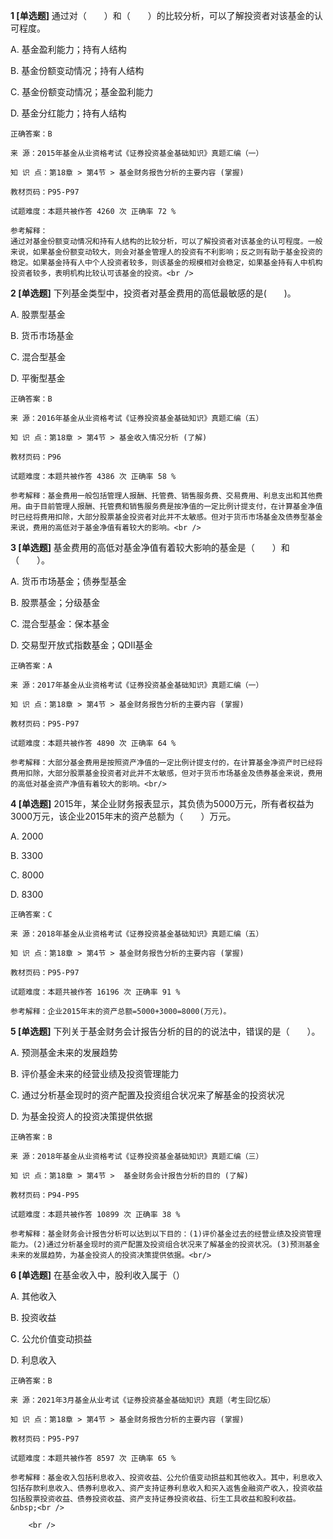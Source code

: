 **1 [单选题]** 
通过对（　　）和（　　）的比较分析，可以了解投资者对该基金的认可程度。

A. 基金盈利能力；持有人结构

B. 基金份额变动情况；持有人结构

C. 基金份额变动情况；基金盈利能力

D. 基金分红能力；持有人结构

```
正确答案：B

来 源：2015年基金从业资格考试《证券投资基金基础知识》真题汇编（一）

知 识 点：第18章 > 第4节 > 基金财务报告分析的主要内容 (掌握)

教材页码：P95-P97

试题难度：本题共被作答 4260 次 正确率 72 %

参考解释：
通过对基金份额变动情况和持有人结构的比较分析，可以了解投资者对该基金的认可程度。一般来说，如果基金份额变动较大，则会对基金管理人的投资有不利影响；反之则有助于基金投资的稳定。如果基金持有人中个人投资者较多，则该基金的规模相对会稳定，如果基金持有人中机构投资者较多，表明机构比较认可该基金的投资。<br />

```


**2 [单选题]** 下列基金类型中，投资者对基金费用的高低最敏感的是(&emsp;&emsp;)。

A. 股票型基金

B. 货币市场基金

C. 混合型基金

D. 平衡型基金

```
正确答案：B

来 源：2016年基金从业资格考试《证券投资基金基础知识》真题汇编（五）

知 识 点：第18章 > 第4节 > 基金收入情况分析 (了解)

教材页码：P96

试题难度：本题共被作答 4386 次 正确率 58 %

参考解释：基金费用一般包括管理人报酬、托管费、销售服务费、交易费用、利息支出和其他费用。由于目前管理人报酬、托管费和销售服务费是按净值的一定比例计提支付，在计算基金净值时已经将费用扣除，大部分股票基金投资者对此并不太敏感。但对于货币市场基金及债券型基金来说，费用的高低对于基金净值有着较大的影响。<br />

```


**3 [单选题]** 基金费用的高低对基金净值有着较大影响的基金是（　　）和（　　）。

A. 货币市场基金；债券型基金

B. 股票基金；分级基金

C. 混合型基金：保本基金

D. 交易型开放式指数基金；QDII基金<br/>

```
正确答案：A

来 源：2017年基金从业资格考试《证券投资基金基础知识》真题汇编（一）

知 识 点：第18章 > 第4节 > 基金财务报告分析的主要内容 (掌握)

教材页码：P95-P97

试题难度：本题共被作答 4890 次 正确率 64 %

参考解释：大部分基金费用是按照资产净值的一定比例计提支付的，在计算基金净资产时已经将费用扣除，大部分股票基金投资者对此并不太敏感，但对于货币市场基金及债券基金来说，费用的高低对基金资产净值有着较大的影响。<br/>
```


**4 [单选题]** 2015年，某企业财务报表显示，其负债为5000万元，所有者权益为3000万元，该企业2015年末的资产总额为（&emsp;&emsp;）万元。

A. 2000

B. 3300

C. 8000

D. 8300

```
正确答案：C

来 源：2018年基金从业资格考试《证券投资基金基础知识》真题汇编（五）

知 识 点：第18章 > 第4节 > 基金财务报告分析的主要内容 (掌握)

教材页码：P95-P97

试题难度：本题共被作答 16196 次 正确率 91 %

参考解释：企业2015年末的资产总额=5000+3000=8000(万元)。
```


**5 [单选题]** 下列关于基金财务会计报告分析的目的的说法中，错误的是（　　）。

A. 预测基金未来的发展趋势

B. 评价基金未来的经营业绩及投资管理能力

C. 通过分析基金现时的资产配置及投资组合状况来了解基金的投资状况

D. 为基金投资人的投资决策提供依据<br/>

```
正确答案：B

来 源：2018年基金从业资格考试《证券投资基金基础知识》真题汇编（三）

知 识 点：第18章 > 第4节 >  基金财务会计报告分析的目的 (了解)

教材页码：P94-P95

试题难度：本题共被作答 10899 次 正确率 38 %

参考解释：基金财务会计报告分析可以达到以下目的：(1)评价基金过去的经营业绩及投资管理能力。(2)通过分析基金现时的资产配置及投资组合状况来了解基金的投资状况。(3)预测基金未来的发展趋势，为基金投资人的投资决策提供依据。<br/>
```


**6 [单选题]** 在基金收入中，股利收入属于（）

A. 其他收入

B. 投资收益

C. 公允价值变动损益

D. 利息收入

```
正确答案：B

来 源：2021年3月基金从业考试《证券投资基金基础知识》真题（考生回忆版）

知 识 点：第18章 > 第4节 > 基金财务报告分析的主要内容 (掌握)

教材页码：P95-P97

试题难度：本题共被作答 8597 次 正确率 65 %

参考解释：基金收入包括利息收入、投资收益、公允价值变动损益和其他收入。其中，利息收入包括存款利息收入、债券利息收入、资产支持证券利息收入和买入返售金融资产收入，投资收益包括股票投资收益、债券投资收益、资产支持证券投资收益、衍生工具收益和股利收益。&nbsp;<br />

	<br />

```

